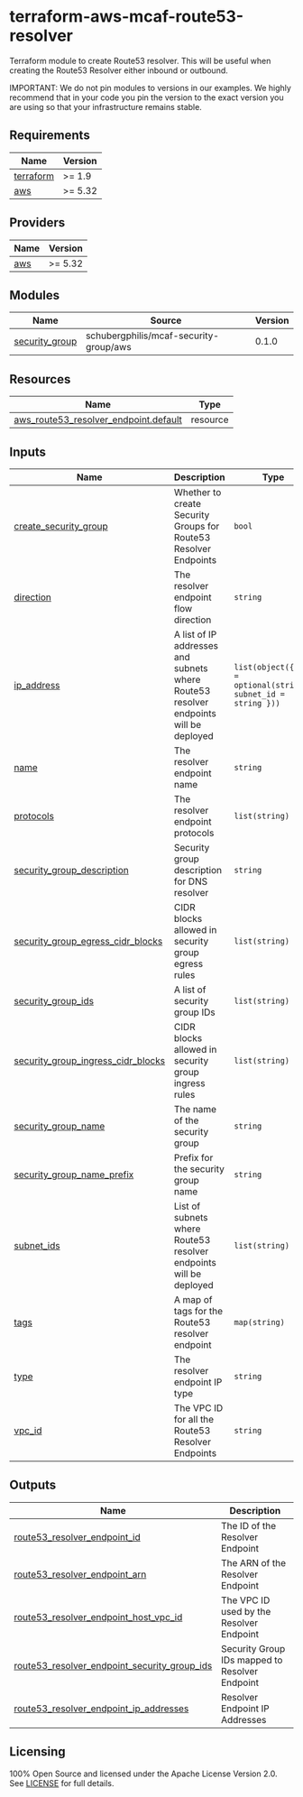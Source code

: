 # terraform-aws-mcaf-route53-resolver

Terraform module to create Route53 resolver. This will be useful when creating the Route53 Resolver either inbound or outbound.

IMPORTANT: We do not pin modules to versions in our examples. We highly recommend that in your code you pin the version to the exact version you are using so that your infrastructure remains stable.

<!-- BEGIN_TF_DOCS -->

## Requirements

| Name | Version |
|------|---------|
| <a name="requirement_terraform"></a> [terraform](#requirement_terraform) | >= 1.9 |
| <a name="requirement_aws"></a> [aws](#requirement_aws) | >= 5.32 |

## Providers

| Name | Version |
|------|---------|
| <a name="provider_aws"></a> [aws](#provider_aws) | >= 5.32 |

## Modules

| Name | Source | Version |
|------|--------|---------|
| <a name="security_group"></a> [security_group](#security_group) | schubergphilis/mcaf-security-group/aws | 0.1.0 |

## Resources

| Name | Type |
|------|------|
| [aws_route53_resolver_endpoint.default](https://registry.terraform.io/providers/hashicorp/aws/latest/docs/resources/route53_resolver_endpoint) | resource |

## Inputs

| Name | Description | Type | Default | Required |
|------|-------------|------|---------|:--------:|
| <a name="create_security_group"></a> [create_security_group](#input_create_security_group) | Whether to create Security Groups for Route53 Resolver Endpoints | `bool` | `true` | no |
| <a name="direction"></a> [direction](#input_direction) | The resolver endpoint flow direction | `string` | `"INBOUND"` | no |
| <a name="ip_address"></a> [ip_address](#input_ip_address) | A list of IP addresses and subnets where Route53 resolver endpoints will be deployed | `list(object({ ip = optional(string), subnet_id = string }))` | `[]` | no |
| <a name="name"></a> [name](#input_name) | The resolver endpoint name | `string` | n/a | yes |
| <a name="protocols"></a> [protocols](#input_protocols) | The resolver endpoint protocols | `list(string)` | `[]` | no |
| <a name="security_group_description"></a> [security_group_description](#input_security_group_description) | Security group description for DNS resolver | `string` | `null` | no |
| <a name="security_group_egress_cidr_blocks"></a> [security_group_egress_cidr_blocks](#input_security_group_egress_cidr_blocks) | CIDR blocks allowed in security group egress rules | `list(string)` | n/a | no |
| <a name="security_group_ids"></a> [security_group_ids](#input_security_group_ids) | A list of security group IDs | `list(string)` | `[]` | no |
| <a name="security_group_ingress_cidr_blocks"></a> [security_group_ingress_cidr_blocks](#input_security_group_ingress_cidr_blocks) | CIDR blocks allowed in security group ingress rules | `list(string)` | n/a | no |
| <a name="security_group_name"></a> [security_group_name](#input_security_group_name) | The name of the security group | `string` | `null` | no |
| <a name="security_group_name_prefix"></a> [security_group_name_prefix](#input_security_group_name_prefix) | Prefix for the security group name | `string` | `null` | no |
| <a name="subnet_ids"></a> [subnet_ids](#input_subnet_ids) | List of subnets where Route53 resolver endpoints will be deployed | `list(string)` | `[]` | no |
| <a name="tags"></a> [tags](#input_tags) | A map of tags for the Route53 resolver endpoint | `map(string)` | `{}` | no |
| <a name="type"></a> [type](#input_type) | The resolver endpoint IP type | `string` | `"IPV4"` | no |
| <a name="vpc_id"></a> [vpc_id](#input_vpc_id) | The VPC ID for all the Route53 Resolver Endpoints | `string` | `""` | no |

## Outputs

| Name | Description |
|------|-------------|
| <a name="route53_resolver_endpoint_id"></a> [route53_resolver_endpoint_id](#output_route53_resolver_endpoint_id) | The ID of the Resolver Endpoint |
| <a name="route53_resolver_endpoint_arn"></a> [route53_resolver_endpoint_arn](#output_route53_resolver_endpoint_arn) | The ARN of the Resolver Endpoint |
| <a name="route53_resolver_endpoint_host_vpc_id"></a> [route53_resolver_endpoint_host_vpc_id](#output_route53_resolver_endpoint_host_vpc_id) | The VPC ID used by the Resolver Endpoint |
| <a name="route53_resolver_endpoint_security_group_ids"></a> [route53_resolver_endpoint_security_group_ids](#output_route53_resolver_endpoint_security_group_ids) | Security Group IDs mapped to Resolver Endpoint |
| <a name="route53_resolver_endpoint_ip_addresses"></a> [route53_resolver_endpoint_ip_addresses](#output_route53_resolver_endpoint_ip_addresses) | Resolver Endpoint IP Addresses |

<!-- END_TF_DOCS -->

## Licensing

100% Open Source and licensed under the Apache License Version 2.0. See [LICENSE](https://github.com/schubergphilis/terraform-aws-mcaf-route53-resolver/blob/master/LICENSE) for full details.
